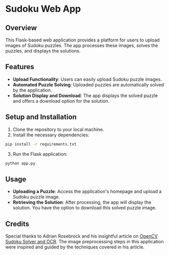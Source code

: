 # Sudoku Web App

## Overview
This Flask-based web application provides a platform for users to upload images of Sudoku puzzles. The app processes these images, solves the puzzles, and displays the solutions.

## Features
- **Upload Functionality**: Users can easily upload Sudoku puzzle images.
- **Automated Puzzle Solving**: Uploaded puzzles are automatically solved by the application.
- **Solution Display and Download**: The app displays the solved puzzle and offers a download option for the solution.

## Setup and Installation
1. Clone the repository to your local machine.
2. Install the necessary dependencies:
```bash
pip install -r requirements.txt
```
3. Run the Flask application:
```bash
python app.py
```

## Usage
- **Uploading a Puzzle**: Access the application's homepage and upload a Sudoku puzzle image.
- **Retrieving the Solution**: After processing, the app will display the solution. You have the option to download this solved puzzle image.

## Credits
Special thanks to Adrian Rosebrock and his insightful article on [OpenCV Sudoku Solver and OCR](https://pyimagesearch.com/2020/08/10/opencv-sudoku-solver-and-ocr/). The image preprocessing steps in this application were inspired and guided by the techniques covered in his article.
